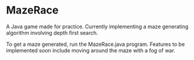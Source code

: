 MazeRace
========
A Java game made for practice. Currently implementing a maze generating algorithm involving depth first search. 

To get a maze generated, run the MazeRace.java program. Features to be implemented soon include moving around the maze with a fog of war.